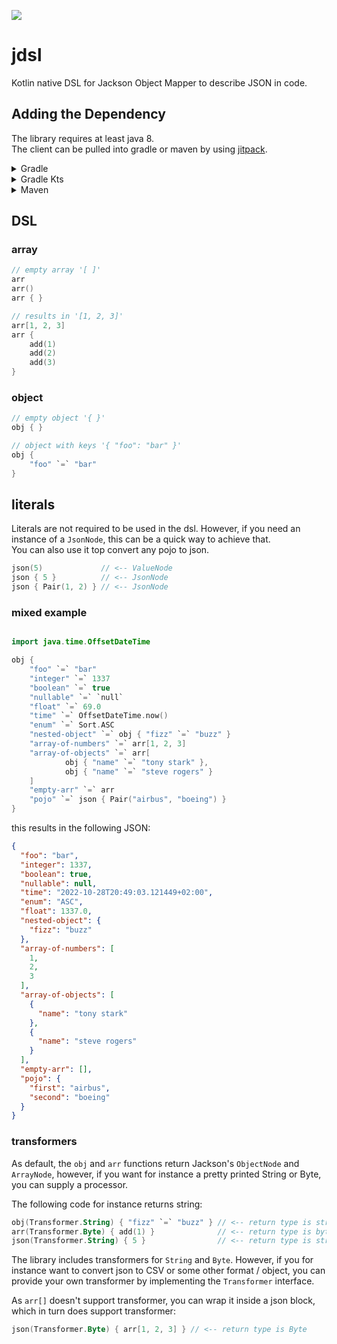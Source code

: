 [![](https://jitpack.io/v/cmdjulian/jdsl.svg)](https://jitpack.io/#cmdjulian/jdsl)

# jdsl

Kotlin native DSL for Jackson Object Mapper to describe JSON in code.

## Adding the Dependency

The library requires at least java 8.  
The client can be pulled into gradle or maven by using [jitpack](https://jitpack.io/#cmdjulian/jdsl).

<details>
<summary>Gradle</summary>

```groovy
repositories {
    maven { url 'https://jitpack.io' }
}


dependencies {
    implementation 'com.github.cmdjulian:jdsl:{VERSION}'
}
```

</details>

<details>
<summary>Gradle Kts</summary>

```kotlin
repositories {
    maven(url = "https://jitpack.io")
}


dependencies {
    implementation("com.github.cmdjulian:jdsl:{VERSION}")
}
```

</details>

<details>
<summary>Maven</summary>

```xml

<project xmlns="http://maven.apache.org/POM/4.0.0" xmlns:xsi="http://www.w3.org/2001/XMLSchema-instance"
         xsi:schemaLocation="http://maven.apache.org/POM/4.0.0 http://maven.apache.org/xsd/maven-4.0.0.xsd">

    ...

    <repositories>
        <repository>
            <id>jitpack.io</id>
            <url>https://jitpack.io</url>
        </repository>
    </repositories>

    ...

    <dependencies>
        <dependency>
            <groupId>com.github.cmdjulian</groupId>
            <artifactId>jdsl</artifactId>
            <version>{VERSION}</version>
        </dependency>
    </dependencies>
</project>
```

</details>

## DSL

### array

```kotlin
// empty array '[ ]'
arr
arr()
arr { }

// results in '[1, 2, 3]'
arr[1, 2, 3]
arr {
    add(1)
    add(2)
    add(3)
}
```

### object

```kotlin
// empty object '{ }'
obj { }

// object with keys '{ "foo": "bar" }'
obj {
    "foo" `=` "bar"
}
```

## literals

Literals are not required to be used in the dsl. However, if you need an instance of a `JsonNode`, this can be a quick
way to achieve that.  
You can also use it top convert any pojo to json.

```kotlin
json(5)             // <-- ValueNode
json { 5 }          // <-- JsonNode
json { Pair(1, 2) } // <-- JsonNode
```

### mixed example

```kotlin

import java.time.OffsetDateTime

obj {
    "foo" `=` "bar"
    "integer" `=` 1337
    "boolean" `=` true
    "nullable" `=` `null`
    "float" `=` 69.0
    "time" `=` OffsetDateTime.now()
    "enum" `=` Sort.ASC
    "nested-object" `=` obj { "fizz" `=` "buzz" }
    "array-of-numbers" `=` arr[1, 2, 3]
    "array-of-objects" `=` arr[
            obj { "name" `=` "tony stark" },
            obj { "name" `=` "steve rogers" }
    ]
    "empty-arr" `=` arr
    "pojo" `=` json { Pair("airbus", "boeing") }
}

```

this results in the following JSON:

```json
{
  "foo": "bar",
  "integer": 1337,
  "boolean": true,
  "nullable": null,
  "time": "2022-10-28T20:49:03.121449+02:00",
  "enum": "ASC",
  "float": 1337.0,
  "nested-object": {
    "fizz": "buzz"
  },
  "array-of-numbers": [
    1,
    2,
    3
  ],
  "array-of-objects": [
    {
      "name": "tony stark"
    },
    {
      "name": "steve rogers"
    }
  ],
  "empty-arr": [],
  "pojo": {
    "first": "airbus",
    "second": "boeing"
  }
}
```

### transformers

As default, the `obj` and `arr` functions return Jackson's `ObjectNode` and `ArrayNode`, however, if you want for
instance a pretty printed String or Byte, you can supply a processor.

The following code for instance returns string:

```kotlin
obj(Transformer.String) { "fizz" `=` "buzz" } // <-- return type is string
arr(Transformer.Byte) { add(1) }              // <-- return type is byte
json(Transformer.String) { 5 }                // <-- return type is string
```

The library includes transformers for `String` and `Byte`. However, if you for instance want to convert json to CSV or
some other format / object, you can provide your own transformer by implementing the `Transformer` interface.

As `arr[]` doesn't support transformer, you can wrap it inside a json block, which in turn does support transformer:

```kotlin
json(Transformer.Byte) { arr[1, 2, 3] } // <-- return type is Byte
```
